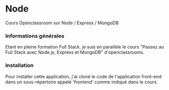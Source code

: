 # Node
Cours Openclassroom sur Node / Express / MongoDB

### Informations générales 
Etant en pleine formation Full Stack, je suis en parallèle le cours "Passez au Full Stack avec Node.js, Express et MongoDB" d'openclassrooms. 

### Installation 
Pour installer cette application, j'ai cloné le code de l'application front-end dans un sous-répertoire appelé 'frontend' comme indiqué dans le cours.


